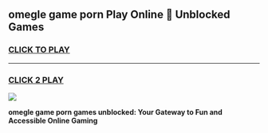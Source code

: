 
## omegle game porn Play Online 👋 Unblocked Games
<h3>
<a href="https://premium.freeplayer.one?title=omegle_game_porn&ref=19F">CLICK TO PLAY</a></h3>
<hr>

<h3>
<a href="https://premium.freeplayer.one?title=omegle_game_porn&ref=19F">CLICK 2 PLAY</a>
  
</h3>

<a href="https://premium.freeplayer.one?title=omegle_game_porn&ref=19F"><img src="https://clearcache.store/games.png"></a>


**omegle game porn games unblocked: Your Gateway to Fun and Accessible Online Gaming**
